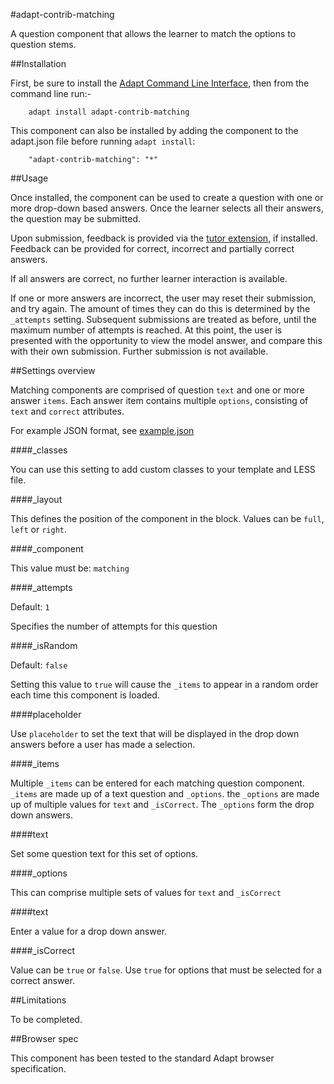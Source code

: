 #adapt-contrib-matching


A question component that allows the learner to match the options to question stems.

##Installation

First, be sure to install the [Adapt Command Line Interface](https://github.com/adaptlearning/adapt-cli), then from the command line run:-

        adapt install adapt-contrib-matching

This component can also be installed by adding the component to the adapt.json file before running `adapt install`:
 
        "adapt-contrib-matching": "*"

##Usage

Once installed, the component can be used to create a question with one or more drop-down based answers. Once the learner selects all their answers, the question may be submitted.

Upon submission, feedback is provided via the [tutor extension](https://github.com/adaptlearning/adapt-contrib-tutor), if installed. Feedback can be provided for correct, incorrect and partially correct answers.

If all answers are correct, no further learner interaction is available.

If one or more answers are incorrect, the user may reset their submission, and try again. The amount of times they can do this is determined by the ``_attempts`` setting. Subsequent submissions are treated as before, until the maximum number of attempts is reached. At this point, the user is presented with the opportunity to view the model answer, and compare this with their own submission. Further submission is not available.

##Settings overview


Matching components are comprised of question ``text`` and one or more answer ``items``. Each answer item contains multiple ``options``, consisting of ``text`` and ``correct`` attributes.

For example JSON format, see [example.json](https://github.com/adaptlearning/adapt-contrib-matching/blob/master/example.json)


####_classes

You can use this setting to add custom classes to your template and LESS file.

####_layout

This defines the position of the component in the block. Values can be `full`, `left` or `right`. 

####_component

This value must be: `matching`

####_attempts

Default: `1`

Specifies the number of attempts for this question

####_isRandom

Default: `false`

Setting this value to `true` will cause the `_items` to appear in a random order each time this component is loaded.

####placeholder

Use `placeholder` to set the text that will be displayed in the drop down answers before a user has made a selection.

####_items

Multiple `_items` can be entered for each matching question component. `_items` are made up of a text question and  `_options`. the `_options` are made up of multiple values for `text` and `_isCorrect`. The `_options` form the drop down answers. 

####text

Set some question text for this set of options.

####_options 

This can comprise multiple sets of values for `text` and `_isCorrect`

####text

Enter a value for a drop down answer.

####_isCorrect

Value can be `true` or `false`. Use `true` for options that must be selected for a correct answer.
 
##Limitations

To be completed.

 
##Browser spec
 
This component has been tested to the standard Adapt browser specification.
